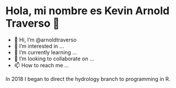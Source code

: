 # Hola, mi nombre es Kevin Arnold Traverso 👋

- 👋 Hi, I’m @arnoldtraverso
- 👀 I’m interested in ...
- 🌱 I’m currently learning ...
- 💞️ I’m looking to collaborate on ...
- 📫 How to reach me ...

In 2018 I began to direct the hydrology branch to programming in R.

<!---
arnoldtraverso/arnoldtraverso is a ✨ special ✨ repository because its `README.md` (this file) appears on your GitHub profile.
You can click the Preview link to take a look at your changes.
--->
